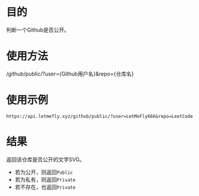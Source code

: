 # 目的

判断一个Github是否公开。

# 使用方法

/github/public/?user={Github用户名}&repo={仓库名}

# 使用示例

```
https://api.letmefly.xyz/github/public/?user=LetMeFly666&repo=LeetCode
```

# 结果

返回该仓库是否公开的文字SVG。

+ 若为公开，则返回`Public`
+ 若为私有，则返回`Private`
+ 若不存在，也返回`Private`
